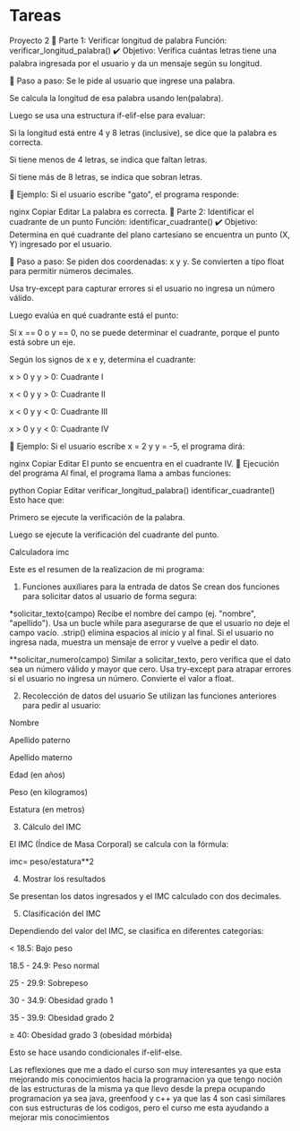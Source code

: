# Tareas
Proyecto 2 
🔹 Parte 1: Verificar longitud de palabra
Función: verificar_longitud_palabra()
✔️ Objetivo:
Verifica cuántas letras tiene una palabra ingresada por el usuario y da un mensaje según su longitud.

📌 Paso a paso:
Se le pide al usuario que ingrese una palabra.

Se calcula la longitud de esa palabra usando len(palabra).

Luego se usa una estructura if-elif-else para evaluar:

Si la longitud está entre 4 y 8 letras (inclusive), se dice que la palabra es correcta.

Si tiene menos de 4 letras, se indica que faltan letras.

Si tiene más de 8 letras, se indica que sobran letras.

🧪 Ejemplo:
Si el usuario escribe "gato", el programa responde:

nginx
Copiar
Editar
La palabra es correcta.
🔹 Parte 2: Identificar el cuadrante de un punto
Función: identificar_cuadrante()
✔️ Objetivo:
Determina en qué cuadrante del plano cartesiano se encuentra un punto (X, Y) ingresado por el usuario.

📌 Paso a paso:
Se piden dos coordenadas: x y y. Se convierten a tipo float para permitir números decimales.

Usa try-except para capturar errores si el usuario no ingresa un número válido.

Luego evalúa en qué cuadrante está el punto:

Si x == 0 o y == 0, no se puede determinar el cuadrante, porque el punto está sobre un eje.

Según los signos de x e y, determina el cuadrante:

x > 0 y y > 0: Cuadrante I

x < 0 y y > 0: Cuadrante II

x < 0 y y < 0: Cuadrante III

x > 0 y y < 0: Cuadrante IV

🧪 Ejemplo:
Si el usuario escribe x = 2 y y = -5, el programa dirá:

nginx
Copiar
Editar
El punto se encuentra en el cuadrante IV.
🔹 Ejecución del programa
Al final, el programa llama a ambas funciones:

python
Copiar
Editar
verificar_longitud_palabra()
identificar_cuadrante()
Esto hace que:

Primero se ejecute la verificación de la palabra.

Luego se ejecute la verificación del cuadrante del punto.


Calculadora imc

Este es el resumen de la realizacion de mi programa:

1. Funciones auxiliares para la entrada de datos
Se crean dos funciones para solicitar datos al usuario de forma segura:
   
*solicitar_texto(campo)
Recibe el nombre del campo (ej. "nombre", "apellido").
Usa un bucle while para asegurarse de que el usuario no deje el campo vacío.
.strip() elimina espacios al inicio y al final.
Si el usuario no ingresa nada, muestra un mensaje de error y vuelve a pedir el dato.

**solicitar_numero(campo)
Similar a solicitar_texto, pero verifica que el dato sea un número válido y mayor que cero.
Usa try-except para atrapar errores si el usuario no ingresa un número.
Convierte el valor a float.

2. Recolección de datos del usuario
Se utilizan las funciones anteriores para pedir al usuario:

Nombre

Apellido paterno

Apellido materno

Edad (en años)

Peso (en kilogramos)

Estatura (en metros)

3. Cálculo del IMC
   
El IMC (Índice de Masa Corporal) se calcula con la fórmula:

imc= peso/estatura**2

4. Mostrar los resultados
   
Se presentan los datos ingresados y el IMC calculado con dos decimales.

 5. Clasificación del IMC

Dependiendo del valor del IMC, se clasifica en diferentes categorías:

< 18.5: Bajo peso

18.5 - 24.9: Peso normal

25 - 29.9: Sobrepeso

30 - 34.9: Obesidad grado 1

35 - 39.9: Obesidad grado 2

≥ 40: Obesidad grado 3 (obesidad mórbida)

Esto se hace usando condicionales if-elif-else.

Las reflexiones que me a dado el curso son muy interesantes ya que esta mejorando mis conocimientos hacia la programacion ya que tengo noción de las estructuras de la misma ya que llevo desde la prepa ocupando programacion ya sea java, greenfood y c++ ya que las 4 son casi similares con sus estructuras de los codigos, pero el curso me esta ayudando a mejorar mis conocimientos
